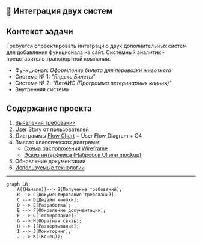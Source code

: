 ## 🔁 Интеграция двух систем

## Контекст задачи

Требуется спроектировать интеграцию двух дополнительных систем для добавления функционала на сайт. Системный аналитик - представитель транспортной компании.
- Функционал: *Оформление билета для перевозки животного*
- Система № 1: *"Яндекс Билеты"*
- Система № 2: *"ВетАИС (Программа ветеринарных клиник)"*
- Внутренняя система



## Содержание проекта

1. [Выявления требований](identification-of-requirements.md)
2. [User Story от пользователей](identification-of-requirements.md)
3. Диаграммы [Flow Chart](flow-chart.md) + User Flow Diagram + C4
4. Вместо классических диаграмм:
   + [Схема расположения Wireframe](wire-frame.png)
   + [Эскиз интерфейса (Набросок UI или mockup)](https://iksweb.ru/tools/cnopka/)
5. Обновление документации
6. [Используемые технологии](TechStack.json)



---

```mermaid
graph LR;
    A((Начало))--> B[Получение требований];
    B --> C[Документирование требований];
    C --> D[Дизайн кнопки];
    D --> E[Разработка];
    E --> F[Обновление документации];
    F --> G[Тестирование];
    G --> H[Обратная связь];
    H --> I[Развертывание];
    I --> J[Мониторинг];
    J --> K((Конец));
